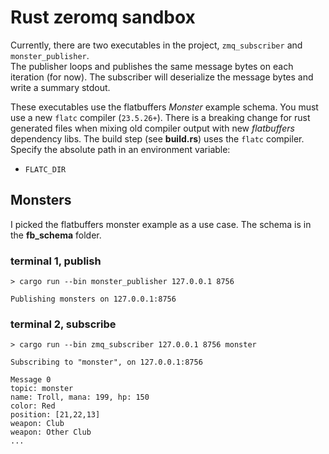 # Rust zeromq sandbox

Currently, there are two executables in the project, `zmq_subscriber` and `monster_publisher`.  
The publisher loops and publishes the same message bytes on each iteration (for now). The subscriber
will deserialize the message bytes and write a summary stdout.

These executables use the flatbuffers *Monster* example schema.  You must use a new `flatc` compiler (`23.5.26+`). 
There is a breaking change for rust generated files when mixing old compiler output with new
_flatbuffers_ dependency libs. The build step (see **build.rs**) uses the `flatc` compiler. Specify the
absolute path in an environment variable:
 - `FLATC_DIR`

## Monsters
I picked the flatbuffers monster example as a use case.  The schema is in the **fb_schema** folder. 

### terminal 1, publish

```console
> cargo run --bin monster_publisher 127.0.0.1 8756

Publishing monsters on 127.0.0.1:8756

```

### terminal 2, subscribe

```console
> cargo run --bin zmq_subscriber 127.0.0.1 8756 monster

Subscribing to "monster", on 127.0.0.1:8756

Message 0
topic: monster
name: Troll, mana: 199, hp: 150
color: Red
position: [21,22,13]
weapon: Club
weapon: Other Club
...
```